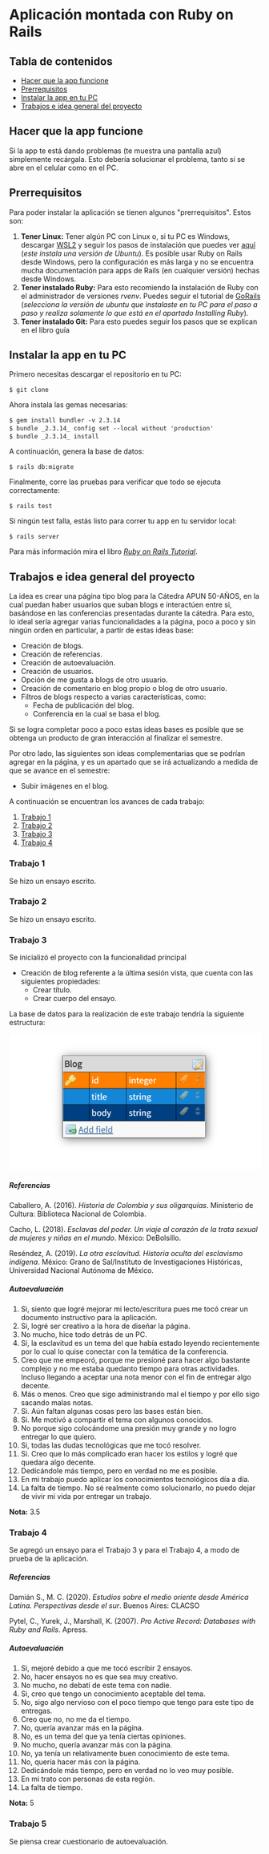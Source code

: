 # Aplicación montada con Ruby on Rails

## Tabla de contenidos

- [Hacer que la app funcione](#hacer-que-la-app-funcione)
- [Prerrequisitos](#prerrequisitos)
- [Instalar la app en tu PC](#instalar-la-app-en-tu-pc)
- [Trabajos e idea general del proyecto](#trabajos-e-idea-general-del-proyecto)

## Hacer que la app funcione

Si la app te está dando problemas (te muestra una pantalla azul) simplemente recárgala. Esto debería solucionar el problema, tanto si se abre en el celular como en el PC.


## Prerrequisitos

Para poder instalar la aplicación se tienen algunos "prerrequisitos". Estos son:

1. **Tener Linux:** Tener algún PC con Linux o, si tu PC es Windows, descargar [WSL2](https://ubuntu.com/tutorials/install-ubuntu-on-wsl2-on-windows-10) y seguir los pasos de instalación que puedes ver [aquí](https://docs.microsoft.com/en-us/windows/wsl/install) (_este instala una versión de Ubuntu_). Es posible usar Ruby on Rails desde Windows, pero la configuración es más larga y no se encuentra mucha documentación para apps de Rails (en cualquier versión) hechas desde Windows.
2. **Tener instalado Ruby:** Para esto recomiendo la instalación de Ruby con el administrador de versiones _rvenv_. Puedes seguir el tutorial de [GoRails](https://gorails.com/setup/ubuntu/20.04) (_selecciona la versión de ubuntu que instalaste en tu PC para el paso a paso y realiza solamente lo que está en el apartado Installing Ruby_).
3. **Tener instalado Git:** Para esto puedes seguir los pasos que se explican en el libro guía

## Instalar la app en tu PC

Primero necesitas descargar el repositorio en tu PC:

```
$ git clone
```

Ahora instala las gemas necesarias:

```
$ gem install bundler -v 2.3.14
$ bundle _2.3.14_ config set --local without 'production'
$ bundle _2.3.14_ install
```

A continuación, genera la base de datos:

```
$ rails db:migrate
```

Finalmente, corre las pruebas para verificar que todo se ejecuta correctamente:

```
$ rails test
```

Si ningún test falla, estás listo para correr tu app en tu servidor local:

```
$ rails server
```

Para más información mira el libro [_Ruby on Rails Tutorial_](https://www.railstutorial.org/book).

## Trabajos e idea general del proyecto

La idea es crear una página tipo blog para la Cátedra APUN 50-AÑOS, en la cual puedan haber usuarios que suban blogs e interactúen entre si, basándose en las conferencias presentadas durante la cátedra. Para esto, lo ideal sería agregar varias funcionalidades a la página, poco a poco y sin ningún orden en particular, a partir de estas ideas base:

- Creación de blogs.
- Creación de referencias.
- Creación de autoevaluación.
- Creación de usuarios.
- Opción de me gusta a blogs de otro usuario.
- Creación de comentario en blog propio o blog de otro usuario.
- Filtros de blogs respecto a varias características, como:
  - Fecha de publicación del blog.
  - Conferencia en la cual se basa el blog.

Si se logra completar poco a poco estas ideas bases es posible que se obtenga un producto de gran interacción al finalizar el semestre.

Por otro lado, las siguientes son ideas complementarias que se podrían agregar en la página, y es un apartado que se irá actualizando a medida de que se avance en el semestre:

- Subir imágenes en el blog.

A continuación se encuentran los avances de cada trabajo:

1. [Trabajo 1](#trabajo-1)
2. [Trabajo 2](#trabajo-2)
3. [Trabajo 3](#trabajo-3)
4. [Trabajo 4](#trabajo-4)

### Trabajo 1

Se hizo un ensayo escrito.

### Trabajo 2

Se hizo un ensayo escrito.

### Trabajo 3

Se inicializó el proyecto con la funcionalidad principal

- Creación de blog referente a la última sesión vista, que cuenta con las siguientes propiedades:
  - Crear título.
  - Crear cuerpo del ensayo.

La base de datos para la realización de este trabajo tendría la siguiente estructura:

![work_3_db](/app/assets/images/db3.png)

##### Referencias

Caballero, A. (2016). _Historia de Colombia y sus oligarquías_. Ministerio de Cultura: Biblioteca Nacional de Colombia.

Cacho, L. (2018). _Esclavas del poder. Un viaje al corazón de la trata sexual de mujeres y niñas en el mundo_. México: DeBolsillo.

Reséndez, A. (2019). _La otra esclavitud. Historia oculta del esclavismo indígena_. México: Grano de Sal/Instituto de Investigaciones Históricas, Universidad Nacional Autónoma de México.

##### Autoevaluación
1. Si, siento que logré mejorar mi lecto/escritura pues me tocó crear un documento instructivo para la aplicación.
2. Si, logré ser creativo a la hora de diseñar la página.
3. No mucho, hice todo detrás de un PC.
4. Si, la esclavitud es un tema del que había estado leyendo recientemente por lo cual lo quise conectar con la temática de la conferencia.
5. Creo que me empeoró, porque me presioné para hacer algo bastante complejo y no me estaba quedanto tiempo para otras actividades. Incluso llegando a aceptar una nota menor con el fin de entregar algo decente.
6. Más o menos. Creo que sigo administrando mal el tiempo y por ello sigo sacando malas notas.
7. Si. Aún faltan algunas cosas pero las bases están bien.
8. Si. Me motivó a compartir el tema con algunos conocidos.
9. No porque sigo colocándome una presión muy grande y no logro entregar lo que quiero.
10. Si, todas las dudas tecnológicas que me tocó resolver.
11. Si. Creo que lo más complicado eran hacer los estilos y logré que quedara algo decente.
12. Dedicándole más tiempo, pero en verdad no me es posible.
13. En mi trabajo puedo aplicar los conocimientos tecnológicos día a día.
14. La falta de tiempo. No sé realmente como solucionarlo, no puedo dejar de vivir mi vida por entregar un trabajo.

**Nota:** 3.5

### Trabajo 4

Se agregó un ensayo para el Trabajo 3 y para el Trabajo 4, a modo de prueba de la aplicación.

##### Referencias

Damián S., M. C. (2020). _Estudios sobre el medio oriente desde América Latina. Perspectivas desde el sur_. Buenos Aires: CLACSO

Pytel, C., Yurek, J., Marshall, K. (2007). _Pro Active Record: Databases with Ruby and Rails_. Apress.

##### Autoevaluación
1. Si, mejoré debido a que me tocó escribir 2 ensayos.
2. No, hacer ensayos no es que sea muy creativo.
3. No mucho, no debatí de este tema con nadie.
4. Si, creo que tengo un conocimiento aceptable del tema.
5. No, sigo algo nervioso con el poco tiempo que tengo para este tipo de entregas.
6. Creo que no, no me da el tiempo.
7. No, quería avanzar más en la página.
8. No, es un tema del que ya tenía ciertas opiniones.
9. No mucho, quería avanzar más con la página.
10. No, ya tenía un relativamente buen conocimiento de este tema.
11. No, quería hacer más con la página.
12. Dedicándole más tiempo, pero en verdad no lo veo muy posible.
13. En mi trato con personas de esta región.
14. La falta de tiempo.

**Nota:** 5

<!-- Se agregó funcionalidad de creación de autoevaluación, específica para la Cátedra APUN.

La base de datos al momento de la realización de este trabajo queda de esta manera:

![work_4_db](/app/assets/images/db4.png) -->

### Trabajo 5

Se piensa crear cuestionario de autoevaluación.
